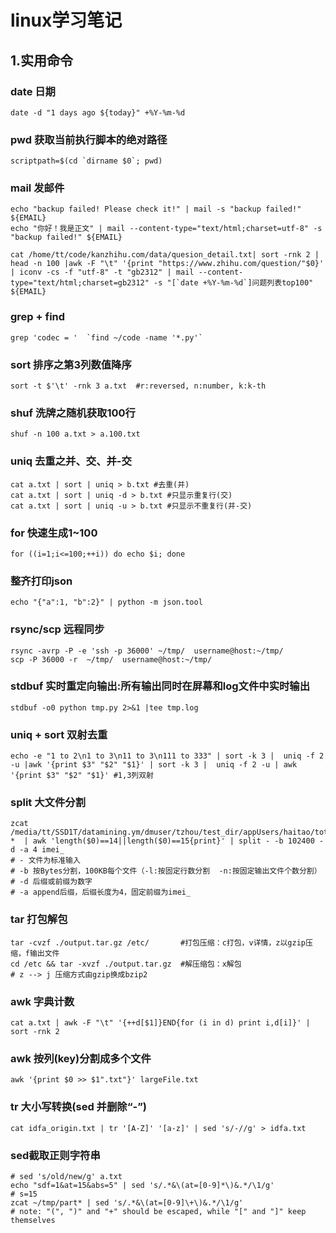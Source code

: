 # linux学习笔记

## 1.实用命令

### date 日期
``` shell
date -d "1 days ago ${today}" +%Y-%m-%d
```

### pwd 获取当前执行脚本的绝对路径
``` shell
scriptpath=$(cd `dirname $0`; pwd)
```

### mail 发邮件
``` shell
echo "backup failed! Please check it!" | mail -s "backup failed!" ${EMAIL}
echo "你好！我是正文" | mail --content-type="text/html;charset=utf-8" -s "backup failed!" ${EMAIL}

cat /home/tt/code/kanzhihu.com/data/quesion_detail.txt| sort -rnk 2 | head -n 100 |awk -F "\t" '{print "https://www.zhihu.com/question/"$0}' | iconv -cs -f "utf-8" -t "gb2312" | mail --content-type="text/html;charset=gb2312" -s "[`date +%Y-%m-%d`]问题列表top100" ${EMAIL}
```

### grep + find
``` shell
grep 'codec = '  `find ~/code -name '*.py'`
```

### sort 排序之第3列数值降序
``` shell
sort -t $'\t' -rnk 3 a.txt  #r:reversed, n:number, k:k-th
```

### shuf 洗牌之随机获取100行
``` shell
shuf -n 100 a.txt > a.100.txt
```

### uniq 去重之并、交、并-交
``` shell
cat a.txt | sort | uniq > b.txt #去重(并)
cat a.txt | sort | uniq -d > b.txt #只显示重复行(交)
cat a.txt | sort | uniq -u > b.txt #只显示不重复行(并-交)
```

### for 快速生成1~100
``` shell
for ((i=1;i<=100;++i)) do echo $i; done
```

### 整齐打印json
``` shell
echo "{"a":1, "b":2}" | python -m json.tool
```

### rsync/scp 远程同步
``` shell
rsync -avrp -P -e 'ssh -p 36000' ~/tmp/  username@host:~/tmp/
scp -P 36000 -r  ~/tmp/  username@host:~/tmp/
```

### stdbuf 实时重定向输出:所有输出同时在屏幕和log文件中实时输出
```shell
stdbuf -o0 python tmp.py 2>&1 |tee tmp.log
```

### uniq + sort 双射去重
``` shell
echo -e "1 to 2\n1 to 3\n11 to 3\n111 to 333" | sort -k 3 |  uniq -f 2 -u |awk '{print $3" "$2" "$1}' | sort -k 3 |  uniq -f 2 -u | awk '{print $3" "$2" "$1}' #1,3列双射
```

### split 大文件分割
```
zcat /media/tt/SSD1T/datamining.ym/dmuser/tzhou/test_dir/appUsers/haitao/total/part-*  | awk 'length($0)==14||length($0)==15{print}' | split - -b 102400 -d -a 4 imei_
# - 文件为标准输入
# -b 按Bytes分割，100KB每个文件（-l:按固定行数分割  -n:按固定输出文件个数分割）
# -d 后缀或前缀为数字
# -a append后缀，后缀长度为4，固定前缀为imei_
```

### tar 打包解包
```shell
tar -cvzf ./output.tar.gz /etc/       #打包压缩：c打包，v详情，z以gzip压缩，f输出文件
cd /etc && tar -xvzf ./output.tar.gz  #解压缩包：x解包
# z --> j 压缩方式由gzip换成bzip2
```

### awk 字典计数
``` shell
cat a.txt | awk -F "\t" '{++d[$1]}END{for (i in d) print i,d[i]}' | sort -rnk 2
```

### awk 按列(key)分割成多个文件
```shell
awk '{print $0 >> $1".txt"}' largeFile.txt
```

### tr 大小写转换(sed 并删除“-”)
``` shell
cat idfa_origin.txt | tr '[A-Z]' '[a-z]' | sed 's/-//g' > idfa.txt
```

### sed截取正则字符串
``` shell
# sed 's/old/new/g' a.txt
echo "sdf=1&at=15&abs=5" | sed 's/.*&\(at=[0-9]*\)&.*/\1/g'
# s=15
zcat ~/tmp/part* | sed 's/.*&\(at=[0-9]\+\)&.*/\1/g'
# note: "(", ")" and "+" should be escaped, while "[" and "]" keep themselves
```






